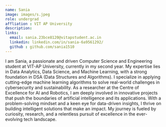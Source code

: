 ```yaml
---
name: Sania
image: images/s.jpeg
role: undergrad
affliation : VIT AP University
description: 
links:
  email: sania.23bce8120@vitapstudent.ac.in
  linkedin: linkedin.com/in/sania-6a9561292/
  github : github.com/sania1510
---
```


I am Sania, a passionate and driven Computer Science and Engineering student at VIT-AP University, currently in my second year. My expertise lies in Data Analytics, Data Science, and Machine Learning, with a strong foundation in DSA (Data Structures and Algorithms).
I specialize in applying cutting-edge machine learning algorithms to solve real-world challenges in cybersecurity and sustainability. As a researcher at the Centre of Excellence for AI and Robotics, I am deeply involved in innovative projects that push the boundaries of artificial intelligence and its applications.
With a problem-solving mindset and a keen eye for data-driven insights, I thrive on building intelligent solutions that make an impact. My journey is fueled by curiosity, research, and a relentless pursuit of excellence in the ever-evolving tech landscape.
